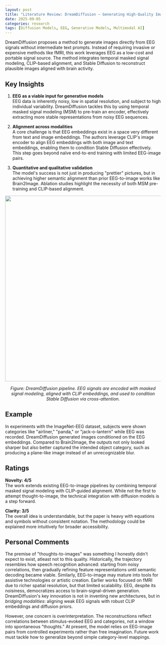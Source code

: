 ```yaml
---
layout: post
title: "Literature Review: DreamDiffusion – Generating High-Quality Images from EEG Signals"
date: 2025-09-05
categories: research
tags: [Diffusion Models, EEG, Generative Models, Multimodal AI]
---
```


DreamDiffusion proposes a method to generate images directly from EEG signals without intermediate text prompts. Instead of requiring invasive or expensive methods like fMRI, this work leverages EEG as a low-cost and portable signal source. The method integrates temporal masked signal modeling, CLIP-based alignment, and Stable Diffusion to reconstruct plausible images aligned with brain activity.

## Key Insights

1. **EEG as a viable input for generative models**  
   EEG data is inherently noisy, low in spatial resolution, and subject to high individual variability. DreamDiffusion tackles this by using temporal masked signal modeling (MSM) to pre-train an encoder, effectively extracting more stable representations from noisy EEG sequences.

2. **Alignment across modalities**  
   A core challenge is that EEG embeddings exist in a space very different from text and image embeddings. The authors leverage CLIP's image encoder to align EEG embeddings with both image and text embeddings, enabling them to condition Stable Diffusion effectively. This step goes beyond naïve end-to-end training with limited EEG-image pairs.

3. **Quantitative and qualitative validation**  
   The model's success is not just in producing "prettier" pictures, but in achieving higher semantic alignment than prior EEG-to-image works like Brain2Image. Ablation studies highlight the necessity of both MSM pre-training and CLIP-based alignment.

<p align="center">
  <img src="../../../assets/img/literature/49_0.png" width="600"/>
</p>
<p align="center"><em>Figure: DreamDiffusion pipeline. EEG signals are encoded with masked signal modeling, aligned with CLIP embeddings, and used to condition Stable Diffusion via cross-attention.</em></p>

## Example

In experiments with the ImageNet-EEG dataset, subjects were shown categories like "airliner," "panda," or "jack-o-lantern" while EEG was recorded. DreamDiffusion generated images conditioned on the EEG embeddings. Compared to Brain2Image, the outputs not only looked sharper but also better captured the intended object category, such as producing a plane-like image instead of an unrecognizable blur.

## Ratings

**Novelty: 4/5**  
The work extends existing EEG-to-image pipelines by combining temporal masked signal modeling with CLIP-guided alignment. While not the first to attempt thought-to-image, the technical integration with diffusion models is a step forward.

**Clarity: 3/5**  
The overall idea is understandable, but the paper is heavy with equations and symbols without consistent notation. The methodology could be explained more intuitively for broader accessibility.

## Personal Comments

The premise of "thoughts-to-images" was something I honestly didn't expect to exist, atleast not to this quality. Historically, the trajectory resembles how speech recognition advanced: starting from noisy correlations, then gradually refining feature representations until semantic decoding became viable. Similarly, EEG-to-image may mature into tools for assistive technologies or artistic creation. Earlier works focused on fMRI due to richer spatial resolution, but that limited scalability. EEG, despite its noisiness, democratizes access to brain-signal-driven generation. DreamDiffusion's key innovation is not in inventing new architectures, but in _bridging modalities_: aligning weak EEG signals with robust CLIP embeddings and diffusion priors.

However, one concern is overinterpretation. The reconstructions reflect correlations between stimulus-evoked EEG and categories, not a window into spontaneous "thoughts." At present, the model relies on EEG-image pairs from controlled experiments rather than free imagination. Future work must tackle how to generalize beyond simple category-level mappings.
